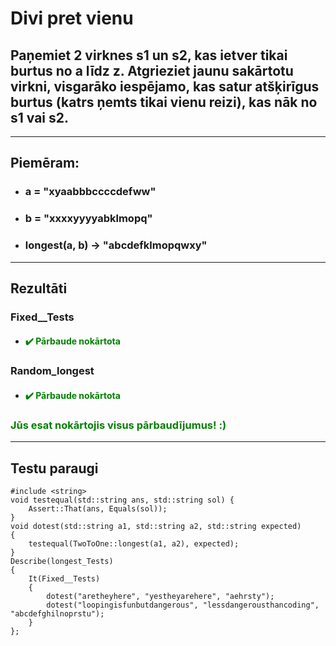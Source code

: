 # **Divi pret vienu**

## **Paņemiet 2 virknes s1 un s2, kas ietver tikai burtus no a līdz z. Atgrieziet jaunu sakārtotu virkni, visgarāko iespējamo, kas satur atšķirīgus burtus (katrs ņemts tikai vienu reizi), kas nāk no s1 vai s2.**
------
## **Piemēram:**

* ###  a = "xyaabbbccccdefww"
* ###  b = "xxxxyyyyabklmopq"
* ### longest(a, b) -> "abcdefklmopqwxy"

  
---
## **Rezultāti**


###    Fixed__Tests
- #### <span style="color:green">:heavy_check_mark: Pārbaude nokārtota</span>

### Random_longest
- #### <span style="color:green">:heavy_check_mark: Pārbaude nokārtota</span>

### <span style="color:green"> Jūs esat nokārtojis visus pārbaudījumus! :)</span>

---
## **Testu paraugi**
```
#include <string>
void testequal(std::string ans, std::string sol) {
    Assert::That(ans, Equals(sol));
}
void dotest(std::string a1, std::string a2, std::string expected)
{
    testequal(TwoToOne::longest(a1, a2), expected);
}
Describe(longest_Tests)
{
    It(Fixed__Tests)
    {
        dotest("aretheyhere", "yestheyarehere", "aehrsty");
        dotest("loopingisfunbutdangerous", "lessdangerousthancoding", "abcdefghilnoprstu");
    }
};

